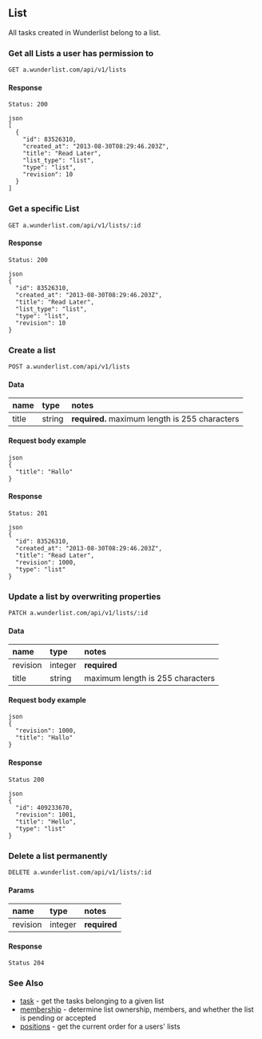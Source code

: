 ## List

All tasks created in Wunderlist belong to a list.

### Get all Lists a user has permission to

    GET a.wunderlist.com/api/v1/lists

#### Response

    Status: 200

    json
    [
      {
        "id": 83526310,
        "created_at": "2013-08-30T08:29:46.203Z",
        "title": "Read Later",
        "list_type": "list",
        "type": "list",
        "revision": 10
      }
    ]

### Get a specific List

    GET a.wunderlist.com/api/v1/lists/:id

#### Response

    Status: 200

    json
    {
      "id": 83526310,
      "created_at": "2013-08-30T08:29:46.203Z",
      "title": "Read Later",
      "list_type": "list",
      "type": "list",
      "revision": 10
    }
<!-- 
### Get a List's Task Counts

    GET a.wunderlist.com/api/v1/lists/tasks_count

#### Params

name      | type    | notes
:---------|:--------|:------------
list_id   | integer | **required**

#### Response

    Status: 200

    json
    {
      "id": 83526310,
      "completed_count": 100,
      "uncompleted_count": 200,
      "type": "tasks_count"
    } -->

### Create a list

    POST a.wunderlist.com/api/v1/lists

#### Data

name      | type    | notes
:---------|:--------|:------------
title     | string  | **required.** maximum length is 255 characters

#### Request body example

    json
    {
      "title": "Hallo"
    }


#### Response

    Status: 201

    json
    {
      "id": 83526310,
      "created_at": "2013-08-30T08:29:46.203Z",
      "title": "Read Later",
      "revision": 1000,
      "type": "list"
    }

### Update a list by overwriting properties

    PATCH a.wunderlist.com/api/v1/lists/:id

#### Data

name      | type    | notes
:---------|:--------|:------------
revision  | integer | **required**
title     | string  | maximum length is 255 characters

#### Request body example

    json
    {
      "revision": 1000,
      "title": "Hallo"
    }

#### Response

    Status 200

    json
    {
      "id": 409233670,
      "revision": 1001,
      "title": "Hello",
      "type": "list"
    }

### Delete a list permanently

    DELETE a.wunderlist.com/api/v1/lists/:id

#### Params

name      | type    | notes
:---------|:--------|:------------
revision  | integer | **required**

#### Response

    Status 204

### See Also

  - [task](/documentation/endpoints/task) - get the tasks belonging to a given list
  - [membership](/documentation/endpoints/membership) - determine list ownership, members, and whether the list is pending or accepted
  - [positions](/documentation/endpoints/positions) - get the current order for a users' lists
